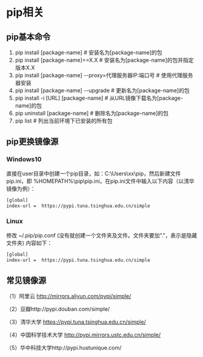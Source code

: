 # pip相关

## pip基本命令

1. pip install [package-name]              # 安装名为[package-name]的包
2. pip install [package-name]==X.X         # 安装名为[package-name]的包并指定版本X.X
3. pip install [package-name] --proxy=代理服务器IP:端口号         # 使用代理服务器安装
4. pip install [package-name] --upgrade    # 更新名为[package-name]的包
5. pip install -i [URL] [package-name] # 从URL镜像下载名为[package-name]的包
6. pip uninstall [package-name]            # 删除名为[package-name]的包
7. pip list                                # 列出当前环境下已安装的所有包

## pip更换镜像源

### Windows10

直接在user目录中创建一个pip目录，如：C:\Users\xx\pip，然后新建文件pip.ini，即 %HOMEPATH%\pip\pip.ini，在pip.ini文件中输入以下内容（以清华镜像为例）：

```txt
[global]
index-url =  https://pypi.tuna.tsinghua.edu.cn/simple 
```

### Linux

 修改 ~/.pip/pip.conf (没有就创建一个文件夹及文件。文件夹要加“.”，表示是隐藏文件夹)
内容如下： 

```txt
[global]
index-url =  https://pypi.tuna.tsinghua.edu.cn/simple 
```

## 常见镜像源

（1）阿里云 http://mirrors.aliyun.com/pypi/simple/

（2）豆瓣http://pypi.douban.com/simple/

（3）清华大学 https://pypi.tuna.tsinghua.edu.cn/simple/

（4）中国科学技术大学 http://pypi.mirrors.ustc.edu.cn/simple/

（5）华中科技大学http://pypi.hustunique.com/